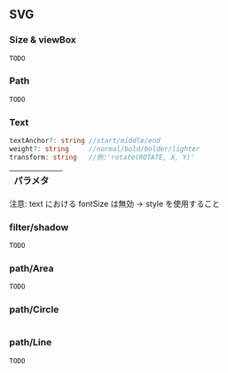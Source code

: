 ## SVG

### Size & viewBox

```ts
TODO
```

### Path

```ts
TODO
```

### Text

```ts
textAnchor?: string //start/middle/end
weight?: string     //normal/bold/bolder/lighter
transform: string   //例:'rotate(ROTATE, X, Y)'
```

| パラメタ |     |
| -------- | --- |

注意: text における fontSize は無効 -> style を使用すること

### filter/shadow

```ts
TODO
```

### path/Area

```ts
TODO
```

### path/Circle

```ts

```

### path/Line

```ts
TODO
```
